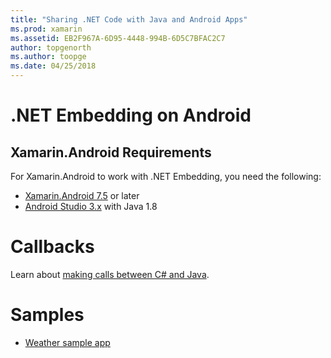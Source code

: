 ```yaml
---
title: "Sharing .NET Code with Java and Android Apps"
ms.prod: xamarin
ms.assetid: EB2F967A-6D95-4448-994B-6D5C7BFAC2C7
author: topgenorth
ms.author: toopge
ms.date: 04/25/2018
---
```


# .NET Embedding on Android

## Xamarin.Android Requirements

For Xamarin.Android to work with .NET Embedding, you need the following:

* [Xamarin.Android 7.5](https://www.visualstudio.com/xamarin/) or later
* [Android Studio 3.x](https://developer.android.com/studio/index.html) with Java 1.8

# Callbacks

Learn about [making calls between C# and Java](callbacks.md).

# Samples

* [Weather sample app](https://github.com/jamesmontemagno/embeddinator-weather)
